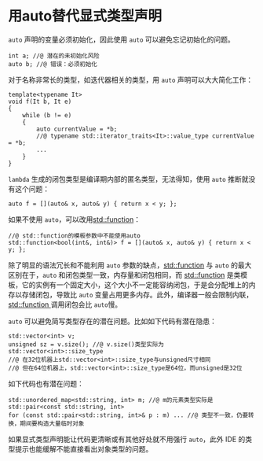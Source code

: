 # 用auto替代显式类型声明

`auto` 声明的变量必须初始化，因此使用 `auto` 可以避免忘记初始化的问题。

```
int a; //@ 潜在的未初始化风险
auto b; //@ 错误：必须初始化
```

对于名称非常长的类型，如迭代器相关的类型，用 `auto` 声明可以大大简化工作：

```
template<typename It>
void f(It b, It e)
{
    while (b != e)
    {
        auto currentValue = *b;
        //@ typename std::iterator_traits<It>::value_type currentValue = *b;
        ...
    }
}
```

`lambda` 生成的闭包类型是编译期内部的匿名类型，无法得知，使用 `auto` 推断就没有这个问题：

```
auto f = [](auto& x, auto& y) { return x < y; };
```

如果不使用 `auto`，可以改用[std::function](https://en.cppreference.com/w/cpp/utility/functional/function)：

```
//@ std::function的模板参数中不能使用auto
std::function<bool(int&, int&)> f = [](auto& x, auto& y) { return x < y; };
```

除了明显的语法冗长和不能利用 `auto` 参数的缺点，[std::function](https://en.cppreference.com/w/cpp/utility/functional/function) 与 `auto` 的最大区别在于，`auto` 和闭包类型一致，内存量和闭包相同，而 [std::function](https://en.cppreference.com/w/cpp/utility/functional/function) 是类模板，它的实例有一个固定大小，这个大小不一定能容纳闭包，于是会分配堆上的内存以存储闭包，导致比 `auto` 变量占用更多内存。此外，编译器一般会限制内联，[std::function ](https://en.cppreference.com/w/cpp/utility/functional/function)调用闭包会比 `auto`慢。

`auto` 可以避免简写类型存在的潜在问题。比如如下代码有潜在隐患：

```
std::vector<int> v;
unsigned sz = v.size(); //@ v.size()类型实际为std::vector<int>::size_type
//@ 在32位机器上std::vector<int>::size_type与unsigned尺寸相同
//@ 但在64位机器上，std::vector<int>::size_type是64位，而unsigned是32位
```

如下代码也有潜在问题：

```
std::unordered_map<std::string, int> m; //@ m的元素类型实际是std::pair<const std::string, int>
for (const std::pair<std::string, int>& p : m) ... //@ 类型不一致，仍要转换，期间要构造大量临时对象
```

如果显式类型声明能让代码更清晰或有其他好处就不用强行 `auto`，此外 IDE 的类型提示也能缓解不能直接看出对象类型的问题。